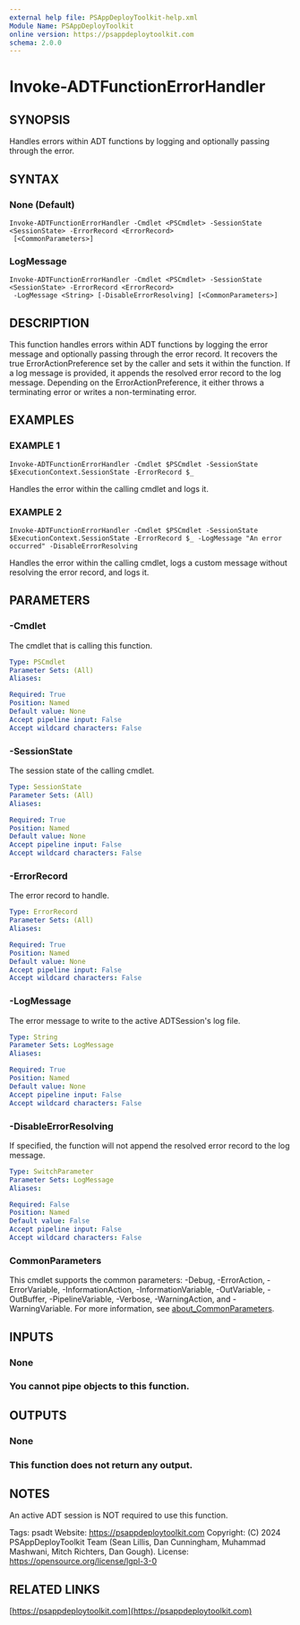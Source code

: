 ```yaml
---
external help file: PSAppDeployToolkit-help.xml
Module Name: PSAppDeployToolkit
online version: https://psappdeploytoolkit.com
schema: 2.0.0
---
```


# Invoke-ADTFunctionErrorHandler

## SYNOPSIS
Handles errors within ADT functions by logging and optionally passing through the error.

## SYNTAX

### None (Default)
```
Invoke-ADTFunctionErrorHandler -Cmdlet <PSCmdlet> -SessionState <SessionState> -ErrorRecord <ErrorRecord>
 [<CommonParameters>]
```

### LogMessage
```
Invoke-ADTFunctionErrorHandler -Cmdlet <PSCmdlet> -SessionState <SessionState> -ErrorRecord <ErrorRecord>
 -LogMessage <String> [-DisableErrorResolving] [<CommonParameters>]
```

## DESCRIPTION
This function handles errors within ADT functions by logging the error message and optionally passing through the error record.
It recovers the true ErrorActionPreference set by the caller and sets it within the function.
If a log message is provided, it appends the resolved error record to the log message.
Depending on the ErrorActionPreference, it either throws a terminating error or writes a non-terminating error.

## EXAMPLES

### EXAMPLE 1
```
Invoke-ADTFunctionErrorHandler -Cmdlet $PSCmdlet -SessionState $ExecutionContext.SessionState -ErrorRecord $_
```

Handles the error within the calling cmdlet and logs it.

### EXAMPLE 2
```
Invoke-ADTFunctionErrorHandler -Cmdlet $PSCmdlet -SessionState $ExecutionContext.SessionState -ErrorRecord $_ -LogMessage "An error occurred" -DisableErrorResolving
```

Handles the error within the calling cmdlet, logs a custom message without resolving the error record, and logs it.

## PARAMETERS

### -Cmdlet
The cmdlet that is calling this function.

```yaml
Type: PSCmdlet
Parameter Sets: (All)
Aliases:

Required: True
Position: Named
Default value: None
Accept pipeline input: False
Accept wildcard characters: False
```

### -SessionState
The session state of the calling cmdlet.

```yaml
Type: SessionState
Parameter Sets: (All)
Aliases:

Required: True
Position: Named
Default value: None
Accept pipeline input: False
Accept wildcard characters: False
```

### -ErrorRecord
The error record to handle.

```yaml
Type: ErrorRecord
Parameter Sets: (All)
Aliases:

Required: True
Position: Named
Default value: None
Accept pipeline input: False
Accept wildcard characters: False
```

### -LogMessage
The error message to write to the active ADTSession's log file.

```yaml
Type: String
Parameter Sets: LogMessage
Aliases:

Required: True
Position: Named
Default value: None
Accept pipeline input: False
Accept wildcard characters: False
```

### -DisableErrorResolving
If specified, the function will not append the resolved error record to the log message.

```yaml
Type: SwitchParameter
Parameter Sets: LogMessage
Aliases:

Required: False
Position: Named
Default value: False
Accept pipeline input: False
Accept wildcard characters: False
```

### CommonParameters
This cmdlet supports the common parameters: -Debug, -ErrorAction, -ErrorVariable, -InformationAction, -InformationVariable, -OutVariable, -OutBuffer, -PipelineVariable, -Verbose, -WarningAction, and -WarningVariable. For more information, see [about_CommonParameters](http://go.microsoft.com/fwlink/?LinkID=113216).

## INPUTS

### None
### You cannot pipe objects to this function.
## OUTPUTS

### None
### This function does not return any output.
## NOTES
An active ADT session is NOT required to use this function.

Tags: psadt
Website: https://psappdeploytoolkit.com
Copyright: (C) 2024 PSAppDeployToolkit Team (Sean Lillis, Dan Cunningham, Muhammad Mashwani, Mitch Richters, Dan Gough).
License: https://opensource.org/license/lgpl-3-0

## RELATED LINKS

[https://psappdeploytoolkit.com](https://psappdeploytoolkit.com)
